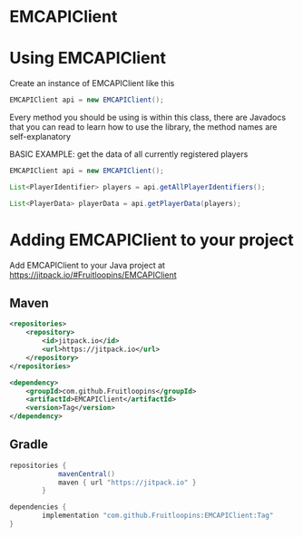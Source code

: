 # EMCAPIClient

# Using EMCAPIClient
Create an instance of EMCAPIClient like this
```java
EMCAPIClient api = new EMCAPIClient();
```

Every method you should be using is within this class, there are Javadocs that you can read to learn how to use the library, the method names are self-explanatory

BASIC EXAMPLE: get the data of all currently registered players
```java
EMCAPIClient api = new EMCAPIClient();

List<PlayerIdentifier> players = api.getAllPlayerIdentifiers();

List<PlayerData> playerData = api.getPlayerData(players);
```

# Adding EMCAPIClient to your project
Add EMCAPIClient to your Java project at https://jitpack.io/#Fruitloopins/EMCAPIClient

## Maven
```xml
<repositories>
    <repository>
        <id>jitpack.io</id>
        <url>https://jitpack.io</url>
    </repository>
</repositories>
```

```xml
<dependency>
    <groupId>com.github.Fruitloopins</groupId>
    <artifactId>EMCAPIClient</artifactId>
    <version>Tag</version>
</dependency>
```

## Gradle
```groovy
repositories {
			mavenCentral()
			maven { url "https://jitpack.io" }
		}
```

```groovy
dependencies {
        implementation "com.github.Fruitloopins:EMCAPIClient:Tag"
}
```